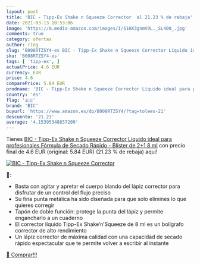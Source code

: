 ```yaml
---
layout: post
title: 'BIC - Tipp-Ex Shake n Squeeze Corrector  al 21.23 % de rebaja'
date: 2021-03-13 10:53:06
image: 'https://m.media-amazon.com/images/I/51HX3gnmV9L._SL400_.jpg'
comments: true
category: ofertas
author: ring
slug: 'B008RTZSY4-es BIC - Tipp-Ex Shake n Squeeze Corrector Líquido ideal para...'
sku: 'B008RTZSY4-es'
tags: [ 'tipp-ex', ]
actualPrice: 4.6 EUR
currency: EUR
price: 4.6
comparePrice: 5.84 EUR
prodname: 'BIC - Tipp-Ex Shake n Squeeze Corrector Líquido ideal para profesionales  Fórmula de Secado Rápido - Blíster de 2+1  8 ml'
country: 'es'
flag: '🇪🇸'
brand: 'BIC'
buyurl: 'https://www.amazon.es/dp/B008RTZSY4/?tag=tolees-21'
descuento: '21.23'
average: '4.15395348837209'
---
```


Tienes [BIC - Tipp-Ex Shake n Squeeze Corrector Líquido ideal para profesionales  Fórmula de Secado Rápido - Blíster de 2+1  8 ml](https://www.amazon.es/dp/B008RTZSY4/?tag=tolees-21) con precio final de  4.6 EUR (original: 5.84 EUR) (21.23 %  de rebaja) aqui!

[![BIC - Tipp-Ex Shake n Squeeze Corrector ](https://m.media-amazon.com/images/I/51HX3gnmV9L._SL400_.jpg)](https://www.amazon.es/dp/B008RTZSY4/?tag=tolees-21)

🔎:

- Basta con agitar y apretar el cuerpo blando del lápiz corrector para disfrutar de un control del flujo preciso
- Su fina punta metálica ha sido diseñada para que solo elimines lo que quieres corregir
- Tapón de doble función: protege la punta del lápiz y permite engancharlo a un cuaderno
- El corrector líquido Tipp-Ex Shake’n’Squeeze de 8 ml es un bolígrafo corrector de alto rendimiento
- Un lápiz corrector de máxima calidad con una capacidad de secado rápido espectacular que te permite volver a escribir al instante

[🛒 Comprar!!!](https://www.amazon.es/dp/B008RTZSY4/?tag=tolees-21)
